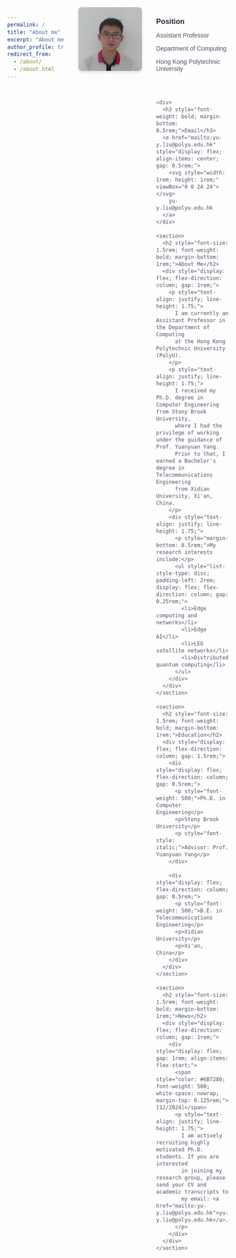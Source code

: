 ```yaml
---
permalink: /
title: "About me"
excerpt: "About me"
author_profile: true
redirect_from: 
  - /about/
  - /about.html
---
```


<!--
<div style="text-align: justify;">
    <ul>
        <li>I am currently an Assistant Professor in the Department of Computing at the Hong Kong Polytechnic University (PolyU).</li>
        <li>I received my Ph.D. degree in Computer Engineering from Stony Brook University, where I had the privilege of working under the guidance of Prof. <a href="http://www.ece.sunysb.edu/~yang/">Yuanyuan Yang</a>. Prior to that, I earned a Bachelor's degree in Telecommunications Engineering from Xidian University, Xi'an, China.</li>
        <li>My research interests include edge computing and networks, edge AI, LEO satellite networks, and distributed quantum computing.</li>
    </ul>
</div>


<br />


News
=====
<div style="text-align: justify;">
    <ul>
        <li><strong>[12/2024]</strong> I am actively recruiting highly motivated Ph.D. students. If you are interested in joining my research group, please send your CV and academic transcripts to my email: <a href="mailto:yu-y.liu@polyu.edu.hk">yu-y.liu@polyu.edu.hk</a>.</li>
    </ul>
</div>
-->



<!DOCTYPE html>
<html lang="en">
<head>
  <meta charset="UTF-8">
  <meta name="viewport" content="width=device-width, initial-scale=1.0">
  <title>Profile</title>
  <style>
    body {
      font-family: Arial, sans-serif;
      color: #4B5563;
      margin: 2rem;
      display: flex;
      gap: 2rem;
    }
    .portrait {
      display: flex;
      flex-direction: column;
      align-items: center;
      text-align: center;
    }
    .portrait img {
      width: 10rem;
      height: auto;
      object-fit: cover;
      border-radius: 0.5rem;
      box-shadow: 0 4px 6px rgba(0, 0, 0, 0.1);
    }
    .info {
      flex: 1;
      display: flex;
      flex-direction: column;
      gap: 2rem;
    }
    h3, h2 {
      color: #1F2937;
    }
    a {
      color: #2563EB;
      text-decoration: none;
    }
    a:hover {
      color: #1D4ED8;
    }
  </style>
</head>
<body>
  <div class="portrait">
    <img src="images/yuliu3.jpg" alt="Yu Liu" />
  </div>

  <div class="info">
    <div>
      <h3 style="font-weight: bold; margin-bottom: 0.5rem;">Position</h3>
      <p>Assistant Professor</p>
      <p>Department of Computing</p>
      <p>Hong Kong Polytechnic University</p>
    </div>

    <div>
      <h3 style="font-weight: bold; margin-bottom: 0.5rem;">Email</h3>
      <a href="mailto:yu-y.liu@polyu.edu.hk" style="display: flex; align-items: center; gap: 0.5rem;">
        <svg style="width: 1rem; height: 1rem;" viewBox="0 0 24 24"></svg>
        yu-y.liu@polyu.edu.hk
      </a>
    </div>

    <section>
      <h2 style="font-size: 1.5rem; font-weight: bold; margin-bottom: 1rem;">About Me</h2>
      <div style="display: flex; flex-direction: column; gap: 1rem;">
        <p style="text-align: justify; line-height: 1.75;">
          I am currently an Assistant Professor in the Department of Computing 
          at the Hong Kong Polytechnic University (PolyU).
        </p>
        <p style="text-align: justify; line-height: 1.75;">
          I received my Ph.D. degree in Computer Engineering from Stony Brook University, 
          where I had the privilege of working under the guidance of Prof. Yuanyuan Yang. 
          Prior to that, I earned a Bachelor's degree in Telecommunications Engineering 
          from Xidian University, Xi'an, China.
        </p>
        <div style="text-align: justify; line-height: 1.75;">
          <p style="margin-bottom: 0.5rem;">My research interests include:</p>
          <ul style="list-style-type: disc; padding-left: 2rem; display: flex; flex-direction: column; gap: 0.25rem;">
            <li>Edge computing and networks</li>
            <li>Edge AI</li>
            <li>LEO satellite networks</li>
            <li>Distributed quantum computing</li>
          </ul>
        </div>
      </div>
    </section>

    <section>
      <h2 style="font-size: 1.5rem; font-weight: bold; margin-bottom: 1rem;">Education</h2>
      <div style="display: flex; flex-direction: column; gap: 1.5rem;">
        <div style="display: flex; flex-direction: column; gap: 0.5rem;">
          <p style="font-weight: 500;">Ph.D. in Computer Engineering</p>
          <p>Stony Brook University</p>
          <p style="font-style: italic;">Advisor: Prof. Yuanyuan Yang</p>
        </div>
        
        <div style="display: flex; flex-direction: column; gap: 0.5rem;">
          <p style="font-weight: 500;">B.E. in Telecommunications Engineering</p>
          <p>Xidian University</p>
          <p>Xi'an, China</p>
        </div>
      </div>
    </section>

    <section>
      <h2 style="font-size: 1.5rem; font-weight: bold; margin-bottom: 1rem;">News</h2>
      <div style="display: flex; flex-direction: column; gap: 1rem;">
        <div style="display: flex; gap: 1rem; align-items: flex-start;">
          <span style="color: #6B7280; font-weight: 500; white-space: nowrap; margin-top: 0.125rem;">[12/2024]</span>
          <p style="text-align: justify; line-height: 1.75;">
            I am actively recruiting highly motivated Ph.D. students. If you are interested 
            in joining my research group, please send your CV and academic transcripts to 
            my email: <a href="mailto:yu-y.liu@polyu.edu.hk">yu-y.liu@polyu.edu.hk</a>.
          </p>
        </div>
      </div>
    </section>
  </div>
</body>
</html>


